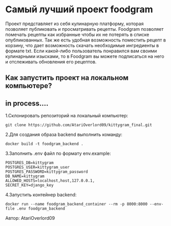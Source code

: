 # Самый лучший проект foodgram

Проект представляет из себя кулинарную платформу, которая позволяет публиковать и просматривать рецепты. Foodgram позволяет помечать рецепты как избранные чтобы их не потерять в списке опубликованных. Так же есть удобная возможность поместить рецепт в корзину, что дает возможность скачать необходимые ингредиенты в формате txt. 
Если какой-либо пользователь понравился вам своими кулинарными изысками, то в Foodgram вы можете подписаться на него и отслеживать обновления его рецептов.

## Как запустить проект на локальном компьютере?


## in process....
1.Склонировать репозиторий на локальный компьютер:
```
git clone https://github.com/AtariOverlord09/kittygram_final.git
```

2.Для создания образа backend выполнить команду:
```
docker build -t foodgram_backend . 
```

3.Заполнить .env файл по формату env.example:
```
POSTGRES_DB=kittygram
POSTGRES_USER=kittygram_user
POSTGRES_PASSWORD=kittygram_password
DB_NAME=kittygram
ALLOWED_HOSTS=localhost,host,127.0.0.1,
SECRET_KEY=django_key
```

4.Запустить контейнер backend:
```
docker run --name foodgram_backend_container --rm -p 8000:8000 --env-file .env foodgram_backend
```


Автор: 
AtariOverlord09
